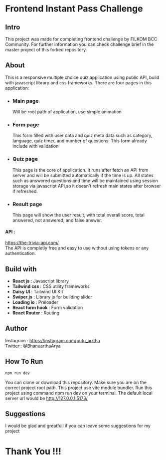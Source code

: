 # Frontend Instant Pass Challenge

## Intro
This project was made for completing frontend challenge by FILKOM BCC Community. For further information you can check challenge brief in the master project of this forked repository.
## About 
This is a responsive multiple choice quiz application using public API, build with javascript library and css frameworks. There are four pages in this application:   
- ### Main page  
  Will be root path of application, use simple animation
- ### Form page
  This form filled with user data and quiz meta data such as category, language, quiz timer, and number of questions. This form already include with validation
- ### Quiz page 
  This page is the core of application. It runs after fetch an API from server and will be submitted automatically if the time is up. All states such as answered questions and time will be maintained using session storage via javascript API,so it doesn't refresh main states after browser if refreshed.
- ### Result page
  This page will show the user result, with total overall score, total answered, not answered, and false answer.
#### API :  
https://the-trivia-api.com/  
The API is completly free and easy to use without using tokens or any authentication.
## Build with 
- **React js** : Javascript library
- **Tailwind css** : CSS utility frameworks
- **Daisy UI** : Tailwind UI Kit
- **Swiper.js** : Library js for building slider
- **Loading io** : Preloader
- **React form hook** : Form validation 
- **React Router** : Routing
## Author 
Instagram : https://instagram.com/putu_arrtha  
Twitter : @BhanuarthaArya
## How To Run
```
npm run dev
```  
You can clone or download this repository. Make sure you are on the correct project root path. This project use vite module bundler.
Run this project using command npm run dev on your terminal. The default local server url would be http://127.0.0.1:5173/
## Suggestions
I would be glad and greatfull if you can leave some suggestions for my project  
# Thank You !!!
